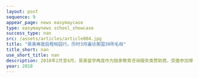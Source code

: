 ```yaml
---
layout: post
sequence: 9
appear_page: news easymaycase
type: easymaynews school_showcase
success_type: nan
src: /assets/articles/article004.jpg
title: "易美再度启程校园行，历时3月遍访美国30所名校"
title_short: nan
use_short_title: nan
description: 2018年2月至4月，易美留学再度作为独家教育咨询服务类赞助商，受邀参加燎原北美校园行，深入走访了北美地区近三十所高校，全面了解了高校当地风土人情及录取情况，与学生近距离交流并解答了学生在留学申请、就业方向选择等各方面的主要疑惑，同时也吸纳了诸多对教育行业有浓厚兴趣的优秀人才。
year: 2018
---
```


